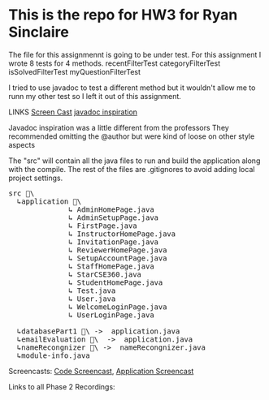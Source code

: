 # This is the repo for HW3 for Ryan Sinclaire

The file for this assignmennt is going to be under test.
For this assignment I wrote 8 tests for 4 methods.
recentFilterTest
categoryFilterTest
isSolvedFilterTest
myQuestionFilterTest

I tried to use javadoc to test a different method but it wouldn't allow me to runn my other test so I left it out of this assignment.

LINKS
[Screen Cast](https://drive.google.com/file/d/19MFvNq6k9OjR--QNuwfjoTeCV2XwSDms/view?usp=sharing) 
[javadoc inspiration](https://blog.joda.org/2012/11/javadoc-coding-standards.html)

Javadoc inspiration was a little different from the professors
They recommended omitting the @author but were kind of loose on other style aspects



The "src" will contain all the java files to run and build the application along with the compile. The rest of the files are .gitignores to avoid adding local project settings.

<pre>
src 📁\
  ↳application 📁\
              ↳ AdminHomePage.java
              ↳ AdminSetupPage.java
              ↳ FirstPage.java
              ↳ InstructorHomePage.java
              ↳ InvitationPage.java
              ↳ ReviewerHomePage.java
              ↳ SetupAccountPage.java
              ↳ StaffHomePage.java
              ↳ StarCSE360.java
              ↳ StudentHomePage.java
              ↳ Test.java
              ↳ User.java
              ↳ WelcomeLoginPage.java
              ↳ UserLoginPage.java

  ↳databasePart1 📁\ ->  application.java
  ↳emailEvaluation 📁\  ->  application.java
  ↳nameRecongnizer 📁\ ->  nameRecongnizer.java
  ↳module-info.java
</pre>

  Screencasts:
    [Code Screencast](https://drive.google.com/file/d/1b70YJkPmOlLkCJO6ii89kb8dm99qFwf9/view?usp=sharing), 
    [Application Screencast](https://drive.google.com/file/d/1rxsIsPX6_Pe-i_yS2lK6iKa5lBYoLnkN/view?usp=sharing)

Links to all Phase 2 Recordings:
